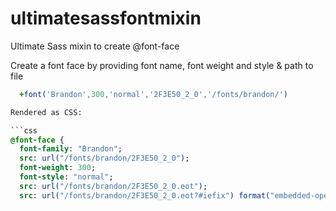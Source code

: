 # ultimatesassfontmixin
Ultimate Sass mixin to create @font-face

Create a font face by providing font name, font weight and style & path to file

```sass
  +font('Brandon',300,'normal','2F3E50_2_0','/fonts/brandon/')

Rendered as CSS:

```css
@font-face {
  font-family: "Brandon";
  src: url("/fonts/brandon/2F3E50_2_0");
  font-weight: 300;
  font-style: "normal";
  src: url("/fonts/brandon/2F3E50_2_0.eot");
  src: url("/fonts/brandon/2F3E50_2_0.eot?#iefix") format("embedded-opentype"), url("/fonts/brandon/2F3E50_2_0.woff2") format("woff2"), url("/fonts/brandon/2F3E50_2_0.woff") format("woff"), url("/fonts/brandon/2F3E50_2_0.ttf") format("truetype"); }
